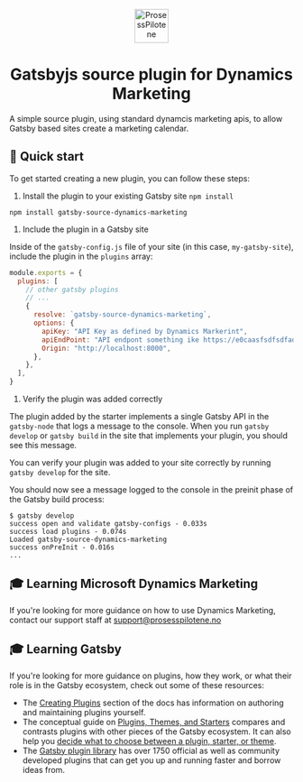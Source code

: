 <p align="center">
  <a href="https://www.prosesspilotene.no">
    <img alt="ProsessPilotene" src="https://res.cloudinary.com/prosesspilotene/image/upload/v1587373586/logo/prosesspilotene/ProsessPiloteneLogoHorisontal.svg" width="60" />
  </a>
</p>

<h1 align="center">
  Gatsbyjs source plugin for Dynamics Marketing
</h1>

A simple source plugin, using standard dynamcis marketing apis, to allow Gatsby based sites create a marketing calendar.

## 🚀 Quick start

To get started creating a new plugin, you can follow these steps:

1. Install the plugin to your existing Gatsby site `npm install`

```shell
npm install gatsby-source-dynamics-marketing
```

1. Include the plugin in a Gatsby site

Inside of the `gatsby-config.js` file of your site (in this case, `my-gatsby-site`), include the plugin in the `plugins` array:

```javascript
module.exports = {
  plugins: [
    // other gatsby plugins
    // ...
    {
      resolve: `gatsby-source-dynamics-marketing`,
      options: {
        apiKey: "API Key as defined by Dynamics Markerint",
        apiEndPoint: "API endpont something ike https://e0caasfsdfsdfadsf0edbc.svc.dynamics.com",
        Origin: "http://localhost:8000",
      },
    },
  ],
}
```

1. Verify the plugin was added correctly

The plugin added by the starter implements a single Gatsby API in the `gatsby-node` that logs a message to the console. When you run `gatsby develop` or `gatsby build` in the site that implements your plugin, you should see this message.

You can verify your plugin was added to your site correctly by running `gatsby develop` for the site.

You should now see a message logged to the console in the preinit phase of the Gatsby build process:

```shell
$ gatsby develop
success open and validate gatsby-configs - 0.033s
success load plugins - 0.074s
Loaded gatsby-source-dynamics-marketing
success onPreInit - 0.016s
...
```

## 🎓 Learning Microsoft Dynamics Marketing

If you're looking for more guidance on how to use Dynamics Marketing, contact our support staff at support@prosesspilotene.no


## 🎓 Learning Gatsby

If you're looking for more guidance on plugins, how they work, or what their role is in the Gatsby ecosystem, check out some of these resources:

- The [Creating Plugins](https://www.gatsbyjs.com/docs/creating-plugins/) section of the docs has information on authoring and maintaining plugins yourself.
- The conceptual guide on [Plugins, Themes, and Starters](https://www.gatsbyjs.com/docs/plugins-themes-and-starters/) compares and contrasts plugins with other pieces of the Gatsby ecosystem. It can also help you [decide what to choose between a plugin, starter, or theme](https://www.gatsbyjs.com/docs/plugins-themes-and-starters/#deciding-which-to-use).
- The [Gatsby plugin library](https://www.gatsbyjs.com/plugins/) has over 1750 official as well as community developed plugins that can get you up and running faster and borrow ideas from.

